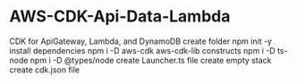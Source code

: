 # AWS-CDK-Api-Data-Lambda
CDK for ApiGateway, Lambda, and DynamoDB
create folder
npm init -y
install dependencies
    npm i -D aws-cdk aws-cdk-lib constructs
    npm i -D ts-node
    npm i -D @types/node
create Launcher.ts file
create empty stack
create cdk.json file